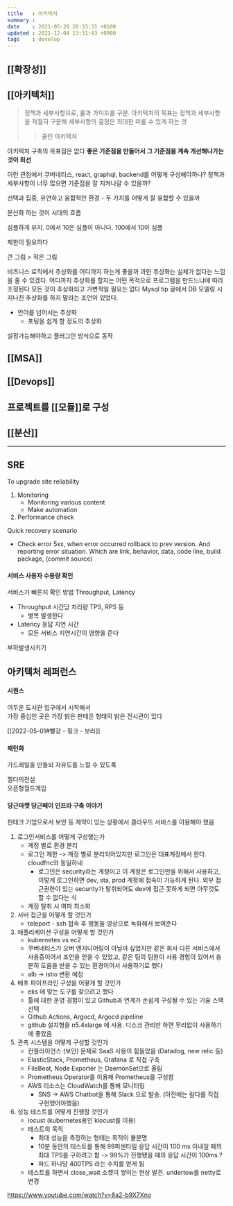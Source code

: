 ```yaml
---
title   : 아키텍처
summary :
date    : 2021-05-20 20:33:31 +0100
updated : 2021-12-04 13:31:43 +0900
tags    : develop
---
```


## [[확장성]]

## [[아키텍처]]
> 정책과 세부사항으로, 룰과 가이드를 구분.
> 아키텍처의 목표는 정책과 세부사항을 적절히 구분해 세부사항의 결정은 최대한 미룰
> 수 있게 하는 것
>> 클린 아키텍처

아키텍처 구축의 목표점은 없다
**좋은 기준점을 만들어서 그 기준점을 계속 개선해나가는 것이 최선**

이런 관점에서 쿠버네티스, react, graphql, backend를 어떻게 구성해야하나?
정책과 세부사항이 너무 많으면 기준점을 잘 지켜나갈 수 있을까?

선택과 집중, 유연하고 융합적인 환경 - 두 가치를 어떻게 잘 융합할 수 있을까

분산화 하는 것이 시대의 흐름

심플하게 유지. 0에서 10은 심플이 아니다. 100에서 10이 심플

제한이 필요하다

큰 그림 > 작은 그림

비즈니스 로직에서 추상화를 어디까지 하는게 좋을까
과한 추상화는 실체가 없다는 느낌을 줄 수 있겠다.
어디까지 추상화를 할지는 어떤 목적으로 프로그램을 만드느냐에 따라 조정된다
모든 것이 추상화되고 가변적일 필요는 없다
Mysql tip 글에서 DB 모델링 시 지나친 추상화를 하지 말라는 조언이 있었다.
- 언어를 넘어서는 추상화
    - 포팅을 쉽게 할 정도의 추상화

설정가능해야하고 플러그인 방식으로 동작

## [[MSA]]
## [[Devops]]
## 프로젝트를 [[모듈]]로 구성
## [[분산]]

-----------------------------------------------------------------------

## SRE
To upgrade site reliability
1. Monitoring
    * Monitoring various content
    * Make automation
2. Performance check

Quick recovery scenario
* Check error 5xx, when error occurred rollback to prev version. And reporting
  error situation. Which are link, behavior, data, code line, build package,
  (commit source)

#### 서비스 사용자 수용량 확인
서비스가 빠른지 확인 방법 Throughput, Latency
- Throughput 시간당 처리량 TPS, RPS 등
    - 병목 발생한다
- Latency 응답 지연 시간
    - 모든 서비스 지연시간이 영향을 준다

부하발생시키기

## 아키텍처 레퍼런스

#### 시퀀스    
어두운 도서관 입구에서 시작해서  
가장 중심인 곳은 가장 밝은 판테온 형태의 밝은 전시관이 있다


[[2022-05-01#빨강 - 핑크 - 보라]]


#### 패턴화  
가드레일을 만들되 자유도를 느낄 수 있도록  

젤다의전설  
오픈형월드게임


#### 당근마켓 당근페이 인프라 구축 이야기
핀테크 기업으로서 보안 등 제약이 있는 상황에서 클라우드 서비스를 이용해야 했음

1. 로그인서비스를 어떻게 구성했는가
	- 계정 별로 환경 분리
	- 로그인 제한 -> 계정 별로 분리되어있지만 로그인은 대표계정에서 한다. cloudfnc와 동일하네
		- 로그인은 security라는 계정이고 이 계정은 로그인만을 위해서 사용하고, 이렇게 로그인하면 dev, sta, prod 계정에 접속이 가능하게 된다. 외부 접근권한이 있는 security가 탈취되어도 dev에 접근 못하게 되면 아무것도 할 수 없다는 식
	- 계정 탈취 시 여파 최소화
2. 서버 접근을 어떻게 할 것인가
	- teleport - ssh 접속 후 행동을 영상으로 녹화해서 보여준다
3. 애플리케이션 구성을 어떻게 할 것인가
	- kubernetes vs ec2
	- 쿠버네티스가 오버 엔지니어링이 아닐까 싶었지만
	   같은 회사 다른 서비스에서 사용중이어서 조언을 얻을 수 있었고, 같은 팀의 팀원이 사용 경험이 있어서 충분히 도움을 받을 수 있는 환경이어서 사용하기로 했다
	- alb -> istio 변환 예정
4. 배포 파이프라인 구성을 어떻게 할 것인가
	- eks 에 맞는 도구를 찾으려고 했다
	- 툴에 대한 운영 경험이 있고 Github과 연계가 손쉽게 구성될 수 있는 기술 스택 선택
	- Github Actions, Argocd, Argocd pipeline
	- github 설치형을 n5.4xlarge 에 사용. 디스크 관리만 하면 무리없이 사용하기에 좋았음
5. 관측 시스템을 어떻게 구성할 것인가
	- 컨플라이언스 (보안) 문제로 SaaS 사용이 힘들었음 (Datadog, new relic 등)
	- ElasticStack, Prometheus, Grafana 로 직접 구축
	- FileBeat, Node Exporter 는 DaemonSet으로 올림
	- Prometheus Operator를 이용해 Prometheus를 구성함
	- AWS 리소스는 CloudWatch를 통해 모니터링
		- SNS -> AWS Chatbot을 통해 Slack 으로 발송. (이전에는 람다를 직접 구현했어야했음)
6. 성능 테스트를 어떻게 진행할 것인가
	- locust (kubernetes용인 klocust를 이용)
	- 테스트의 목적
		- 최대 성능을 측정하는 형태는 목적이 불분명
		- 10분 동안의 테스트를 통해 99퍼센타일 응답 시간이 100 ms 이내일 때의 최대 TPS를 구하려고 함 -> 99%가 진행됐을 때의 응답 시간이 100ms ?
		- 파드 하나당 400TPS 라는 수치를 얻게 됨
	- 테스트를 하면서 close_wait 소켓이 쌓이는 현상 발견. undertow를 netty로 변경

https://www.youtube.com/watch?v=8a2-b9X7Xno
